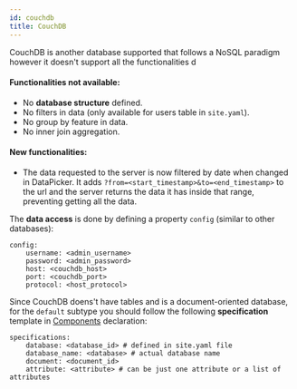 ```yaml
---
id: couchdb
title: CouchDB
---
```


CouchDB is another database supported that follows a NoSQL paradigm however it doesn't support all the functionalities d

#### Functionalities not available:

- No **database structure** defined.
- No filters in data (only available for users table in `site.yaml`).
- No group by feature in data.
- No inner join aggregation.

#### New functionalities:

- The data requested to the server is now filtered by date when changed in DataPicker. It adds `?from=<start_timestamp>&to=<end_timestamp>` to the url and the server returns the data it has inside that range, preventing getting all the data.

The **data access** is done by defining a property `config` (similar to other databases):

```
config:
    username: <admin_username>
    password: <admin_password>
    host: <couchdb_host>
    port: <couchdb_port>
    protocol: <host_protocol>
```

Since CouchDB doens't have tables and is a document-oriented database, for the `default` subtype you should follow the following **specification** template in [Components](ui_components) declaration:

```
specifications:
    database: <database_id> # defined in site.yaml file
    database_name: <database> # actual database name
    document: <document_id>
    attribute: <attribute> # can be just one attribute or a list of attributes
```
